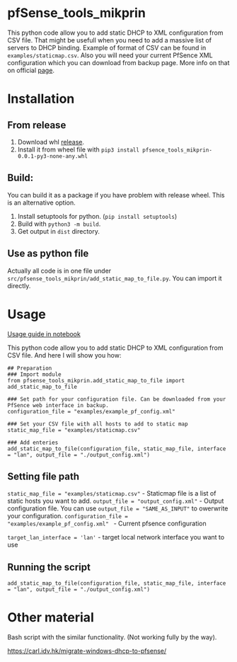 # pfSense_tools_mikprin
This python code allow you to add static DHCP to XML configuration from CSV file. That might be usefull when you need to add a massive list of servers to DHCP binding. Example of format of CSV can be found in `examples/staticmap.csv`. Also you will need your current PfSence XML configuration which you can download from backup page. More info on that on official [page](https://docs.netgate.com/pfsense/en/latest/backup/configuration.html).

# Installation

## From release 

1. Download whl  [release](https://github.com/mikprin/pfSense_tools_mikprin/releases).
1. Install it from wheel file with `pip3 install pfsence_tools_mikprin-0.0.1-py3-none-any.whl`

## Build:
You can build it as a package if you have problem with release wheel. This is an alternative option.

1. Install setuptools for python. (`pip install setuptools`)
1. Build with `python3 -m build`.
1. Get output in `dist` directory.

## Use as python file
Actually all code is in one file under `src/pfsense_tools_mikprin/add_static_map_to_file.py`. You can import it directly.

# Usage

 [Usage guide in notebook](https://github.com/mikprin/pfSense_tools_mikprin/blob/master/guide.ipynb) 

This python code allow you to add static DHCP to XML configuration from CSV file. And here I will show you how:

```
## Preparation
### Import module
from pfsense_tools_mikprin.add_static_map_to_file import add_static_map_to_file

### Set path for your configuration file. Can be downloaded from your PfSence web interface in backup.
configuration_file = "examples/example_pf_config.xml" 

### Set your CSV file with all hosts to add to static map
static_map_file = "examples/staticmap.csv" 

### Add enteries
add_static_map_to_file(configuration_file, static_map_file, interface = "lan", output_file = "./output_config.xml")
```




## Setting file path

`static_map_file = "examples/staticmap.csv"` - Staticmap file is a list of static hosts you want to add.
`output_file = "output_config.xml"` - Output configuration file. You can use `output_file = "SAME_AS_INPUT"` to owerwrite your configuration.
`configuration_file = "examples/example_pf_config.xml" ` - Current pfsence configuration

`target_lan_interface = 'lan'` - target local network interface you want to use

## Running the script

`add_static_map_to_file(configuration_file, static_map_file, interface = "lan", output_file = "./output_config.xml")`



# Other material

Bash script with the similar functionality. (Not working fully by the way).

https://carl.idv.hk/migrate-windows-dhcp-to-pfsense/
